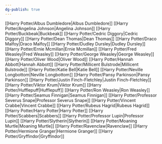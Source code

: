 ```yaml
---
dg-publish: true
---
```

[[Harry Potter/Albus Dumbledore\|Albus Dumbledore]]
[[Harry Potter/Angelina Johnson\|Angelina Johnson]]
[[Harry Potter/Buckbeak\|Buckbeak]]
[[Harry Potter/Cedric Diggory\|Cedric Diggory]]
[[Harry Potter/Dean Thomas\|Dean Thomas]]
[[Harry Potter/Draco Malfoy\|Draco Malfoy]]
[[Harry Potter/Dudley Dursley\|Dudley Dursley]]
[[Harry Potter/Ernie Mcmillan\|Ernie Mcmillan]]
[[Harry Potter/Fred Weasley\|Fred Weasley]]
[[Harry Potter/George Weasley\|George Weasley]]
[[Harry Potter/Oliver Wood\|Oliver Wood]]
[[Harry Potter/Hannah Abbott\|Hannah Abbott]]
[[Harry Potter/Millicent Bulstrode\|Millicent Bulstrode]]
[[Harry Potter/Katie Bell\|Katie Bell]]
[[Harry Potter/Neville Longbottom\|Neville Longbottom]]
[[Harry Potter/Pansy Parkinson\|Pansy Parkinson]]
[[Harry Potter/Justin Finch-Fletchley\|Justin Finch-Fletchley]]
[[Harry Potter/Viktor Krum\|Viktor Krum]]
[[Harry Potter/Hufflepuff\|Hufflepuff]]
[[Harry Potter/Ron Weasley\|Ron Weasley]]
[[Harry Potter/Seamus Finnigan\|Seamus Finnigan]]
[[Harry Potter/Professor Severus Snape\|Professor Severus Snape]]
[[Harry Potter/Vincent Crabbe\|Vincent Crabbe]]
[[Harry Potter/Rubeus Hagrid\|Rubeus Hagrid]]
[[Harry Potter/Harry Potter\|Harry Potter]]
[[Harry Potter/Scabbers\|Scabbers]]
[[Harry Potter/Professor Lupin\|Professor Lupin]]
[[Harry Potter/Slytherin\|Slytherin]]
[[Harry Potter/Moaning Murtle\|Moaning Murtle]]
[[Harry Potter/Ravenclaw\|Ravenclaw]]
[[Harry Potter/Hermione Granger\|Hermione Granger]]
[[Harry Potter/Gryffindor\|Gryffindor]]
